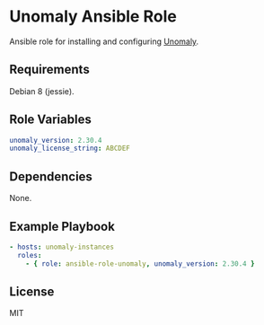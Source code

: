 Unomaly Ansible Role
=========

Ansible role for installing and configuring [Unomaly](https://unomaly.com/).

Requirements
------------

Debian 8 (jessie).

Role Variables
--------------

```yaml
unomaly_version: 2.30.4
unomaly_license_string: ABCDEF
```

Dependencies
------------

None.

Example Playbook
----------------

```yaml
- hosts: unomaly-instances
  roles:
    - { role: ansible-role-unomaly, unomaly_version: 2.30.4 }
```

License
-------

MIT
